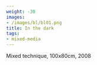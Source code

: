 ```yaml
---
weight: -30
images:
- /images/bl/bl01.png
title: In the dark
tags:
- mixed-media
---
```

Mixed technique, 100x80cm, 2008
